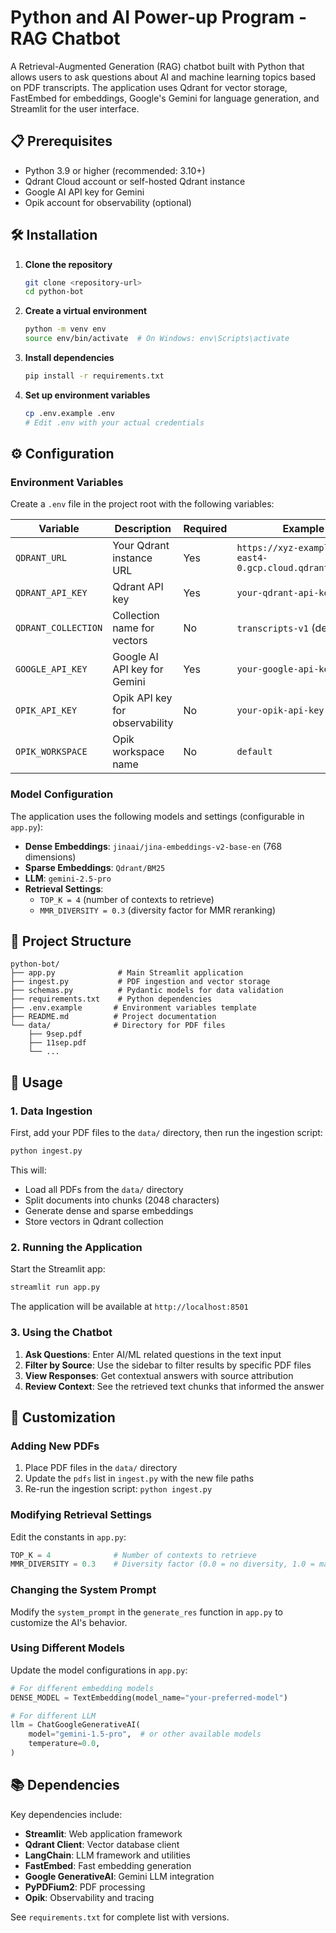 # Python and AI Power-up Program - RAG Chatbot

A Retrieval-Augmented Generation (RAG) chatbot built with Python that allows users to ask questions about AI and machine learning topics based on PDF transcripts. The application uses Qdrant for vector storage, FastEmbed for embeddings, Google's Gemini for language generation, and Streamlit for the user interface.

## 📋 Prerequisites

- Python 3.9 or higher (recommended: 3.10+)
- Qdrant Cloud account or self-hosted Qdrant instance
- Google AI API key for Gemini
- Opik account for observability (optional)

## 🛠️ Installation

1. **Clone the repository**

   ```bash
   git clone <repository-url>
   cd python-bot
   ```

2. **Create a virtual environment**

   ```bash
   python -m venv env
   source env/bin/activate  # On Windows: env\Scripts\activate
   ```

3. **Install dependencies**

   ```bash
   pip install -r requirements.txt
   ```

4. **Set up environment variables**
   ```bash
   cp .env.example .env
   # Edit .env with your actual credentials
   ```

## ⚙️ Configuration

### Environment Variables

Create a `.env` file in the project root with the following variables:

| Variable            | Description                    | Required | Example                                                   |
| ------------------- | ------------------------------ | -------- | --------------------------------------------------------- |
| `QDRANT_URL`        | Your Qdrant instance URL       | Yes      | `https://xyz-example.us-east4-0.gcp.cloud.qdrant.io:6333` |
| `QDRANT_API_KEY`    | Qdrant API key                 | Yes      | `your-qdrant-api-key`                                     |
| `QDRANT_COLLECTION` | Collection name for vectors    | No       | `transcripts-v1` (default)                                |
| `GOOGLE_API_KEY`    | Google AI API key for Gemini   | Yes      | `your-google-api-key`                                     |
| `OPIK_API_KEY`      | Opik API key for observability | No       | `your-opik-api-key`                                       |
| `OPIK_WORKSPACE`    | Opik workspace name            | No       | `default`                                                 |

### Model Configuration

The application uses the following models and settings (configurable in `app.py`):

- **Dense Embeddings**: `jinaai/jina-embeddings-v2-base-en` (768 dimensions)
- **Sparse Embeddings**: `Qdrant/BM25`
- **LLM**: `gemini-2.5-pro`
- **Retrieval Settings**:
  - `TOP_K = 4` (number of contexts to retrieve)
  - `MMR_DIVERSITY = 0.3` (diversity factor for MMR reranking)

## 📁 Project Structure

```
python-bot/
├── app.py              # Main Streamlit application
├── ingest.py           # PDF ingestion and vector storage
├── schemas.py          # Pydantic models for data validation
├── requirements.txt    # Python dependencies
├── .env.example       # Environment variables template
├── README.md          # Project documentation
└── data/              # Directory for PDF files
    ├── 9sep.pdf
    ├── 11sep.pdf
    └── ...
```

## 🚀 Usage

### 1. Data Ingestion

First, add your PDF files to the `data/` directory, then run the ingestion script:

```bash
python ingest.py
```

This will:

- Load all PDFs from the `data/` directory
- Split documents into chunks (2048 characters)
- Generate dense and sparse embeddings
- Store vectors in Qdrant collection

### 2. Running the Application

Start the Streamlit app:

```bash
streamlit run app.py
```

The application will be available at `http://localhost:8501`

### 3. Using the Chatbot

1. **Ask Questions**: Enter AI/ML related questions in the text input
2. **Filter by Source**: Use the sidebar to filter results by specific PDF files
3. **View Responses**: Get contextual answers with source attribution
4. **Review Context**: See the retrieved text chunks that informed the answer

## 🔧 Customization

### Adding New PDFs

1. Place PDF files in the `data/` directory
2. Update the `pdfs` list in `ingest.py` with the new file paths
3. Re-run the ingestion script: `python ingest.py`

### Modifying Retrieval Settings

Edit the constants in `app.py`:

```python
TOP_K = 4              # Number of contexts to retrieve
MMR_DIVERSITY = 0.3    # Diversity factor (0.0 = no diversity, 1.0 = max diversity)
```

### Changing the System Prompt

Modify the `system_prompt` in the `generate_res` function in `app.py` to customize the AI's behavior.

### Using Different Models

Update the model configurations in `app.py`:

```python
# For different embedding models
DENSE_MODEL = TextEmbedding(model_name="your-preferred-model")

# For different LLM
llm = ChatGoogleGenerativeAI(
    model="gemini-1.5-pro",  # or other available models
    temperature=0.0,
)
```

## 📚 Dependencies

Key dependencies include:

- **Streamlit**: Web application framework
- **Qdrant Client**: Vector database client
- **LangChain**: LLM framework and utilities
- **FastEmbed**: Fast embedding generation
- **Google GenerativeAI**: Gemini LLM integration
- **PyPDFium2**: PDF processing
- **Opik**: Observability and tracing

See `requirements.txt` for complete list with versions.
